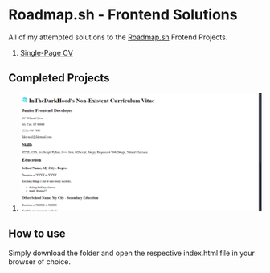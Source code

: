 # Roadmap.sh - Frontend Solutions

All of my attempted solutions to the [Roadmap.sh](https://roadmap.sh) Frotend Projects.

1. [Single-Page CV]()

## Completed Projects

1. ![Single-Page CV](./single-page-cv/featured.png)

## How to use

Simply download the folder and open the respective index.html file in your browser of choice.